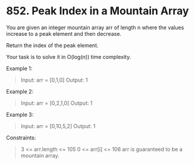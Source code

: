 # 852. Peak Index in a Mountain Array

You are given an integer mountain array arr of length n where the values increase to a peak element and then decrease.

Return the index of the peak element.

Your task is to solve it in O(log(n)) time complexity.

 

Example 1:

> Input: arr = [0,1,0]
Output: 1

Example 2:

> Input: arr = [0,2,1,0]
Output: 1

Example 3:

> Input: arr = [0,10,5,2]
Output: 1

 

Constraints:

> 3 <= arr.length <= 105
0 <= arr[i] <= 106
arr is guaranteed to be a mountain array.
